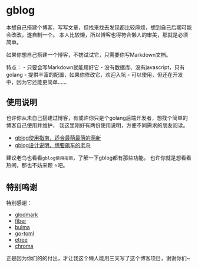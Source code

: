 # gblog

本想自己搭建个博客，写写文章，但找来找去发现都比较麻烦，想到自己后期可能会改改，遂自制一个。
本人比较懒，所以博客也得符合懒人的审美，那就是必须简单。

如果你想自己搭建一个博客，不妨试试它，只需要你写Markdown文档。

特点：
    - 只要会写Markdown就能用好它
    - 没有数据库、没有javascript，只有golang
    - 提供丰富的配置，如果你修改它，欢迎入坑
    - 可以使用，但还在开发中，因为它还能更简单……

## 使用说明

也许你从未自己搭建过博客，有或许你只是个golang后端开发者，想找个简单的博客自己使用并维护，
我这里刚好有两份使用说明，方便不同需求的朋友阅读。

- [gblog使用指南，适合最萌最萌的萌新](articles/gblog使用指南/gblog使用说明.md)
- [gblog设计说明，想要飙车的老鸟](?)

建议老鸟也看看`gblog使用指南`，了解一下gblog都有那些功能。
也许你就是想看看热闹，那也不妨来颗 ⭐吧。

## 特别鸣谢

特别感谢：

- [glodmark](github.com/yuin/goldmark)
- [fiber](github.com/gofiber/fiber)
- [bulma](https://github.com/jgthms/bulma)
- [go-toml](github.com/pelletier/go-toml)
- [etree](github.com/beevik/etree)
- [chroma](github.com/alecthomas/chroma)

正是因为你们的的付出，才让我这个懒人能用三天写了这个博客项目，谢谢你们~
